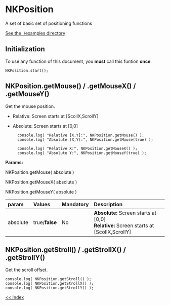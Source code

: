 # NKPosition
A set of basic set of positioning functions

[See the ./examples directory](./examples)

Initialization
----------------------------------------------------------------------------
To use any function of this document, you **must** call this funtion **once**.

    NKPosition.start();


NKPosition.getMouse() / .getMouseX() / .getMouseY()
----------------------------------------------------------------------------
Get the mouse position.

- Relative: Screen starts at [ScollX,ScrollY]
- Absolute: Screen starts at [0,0]

        console.log( "Relative [X,Y]:", NKPosition.getMouse() );
        console.log( "Absolute [X,Y]:", NKPosition.getMouse(true) );
        
        console.log( "Relative X:", NKPosition.getMouseX() );
        console.log( "Absolute Y:", NKPosition.getMouseY(true) );
    
**Params:**

NKPosition.getMouse( absolute )

NKPosition.getMouseX( absolute )

NKPosition.getMouseY( absolute )

| param | Values | Mandatory | Description |
|:---|:---|:---|:---|
| absolute | true/**false** | No | <b>Absolute:</b> Screen starts at [0,0] <br> <b>Relative:</b> Screen starts at [ScollX,ScrollY] |


NKPosition.getStroll() / .getStrollX() / .getStrollY()
----------------------------------------------------------------------------
Get the scroll offset.

    console.log( NKPosition.getStroll() );
    console.log( NKPosition.getStrollX() );
    console.log( NKPosition.getStrollY() );

[<< Index](../../../../)
